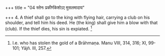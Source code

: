 +++
title = "04 स्तेनः प्रकीर्णकेशोऽए मुसलमादाय"

+++
4. A thief shall go to the king with flying hair, carrying a club on his shoulder, and tell him his deed. He (the king) shall give him a blow with that (club). If the thief dies, his sin is expiated. [^4] 


[^4]:  I.e. who has stolen the gold of a Brāhmaṇa. Manu VIII, 314, 316; XI, 99-101; Yājñ. III, 257.

